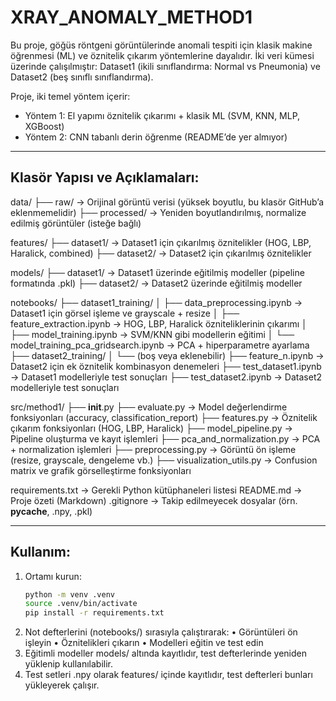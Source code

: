 XRAY_ANOMALY_METHOD1
====================

Bu proje, göğüs röntgeni görüntülerinde anomali tespiti için klasik makine öğrenmesi (ML) ve öznitelik çıkarım yöntemlerine dayalıdır. İki veri kümesi üzerinde çalışılmıştır: Dataset1 (ikili sınıflandırma: Normal vs Pneumonia) ve Dataset2 (beş sınıflı sınıflandırma). 

Proje, iki temel yöntem içerir:
- Yöntem 1: El yapımı öznitelik çıkarımı + klasik ML (SVM, KNN, MLP, XGBoost)
- Yöntem 2: CNN tabanlı derin öğrenme (README’de yer almıyor)

------------------------------
Klasör Yapısı ve Açıklamaları:
------------------------------

data/
├── raw/              -> Orijinal görüntü verisi (yüksek boyutlu, bu klasör GitHub’a eklenmemelidir)
├── processed/        -> Yeniden boyutlandırılmış, normalize edilmiş görüntüler (isteğe bağlı)

features/
├── dataset1/         -> Dataset1 için çıkarılmış öznitelikler (HOG, LBP, Haralick, combined)
├── dataset2/         -> Dataset2 için çıkarılmış öznitelikler

models/
├── dataset1/         -> Dataset1 üzerinde eğitilmiş modeller (pipeline formatında .pkl)
├── dataset2/         -> Dataset2 üzerinde eğitilmiş modeller

notebooks/
├── dataset1_training/
│   ├── data_preprocessing.ipynb        -> Dataset1 için görsel işleme ve grayscale + resize
│   ├── feature_extraction.ipynb        -> HOG, LBP, Haralick özniteliklerinin çıkarımı
│   ├── model_training.ipynb            -> SVM/KNN gibi modellerin eğitimi
│   └── model_training_pca_gridsearch.ipynb -> PCA + hiperparametre ayarlama
├── dataset2_training/
│   └── (boş veya eklenebilir)
├── feature_n.ipynb                     -> Dataset2 için ek öznitelik kombinasyon denemeleri
├── test_dataset1.ipynb                 -> Dataset1 modelleriyle test sonuçları
├── test_dataset2.ipynb                 -> Dataset2 modelleriyle test sonuçları

src/method1/
├── __init__.py
├── evaluate.py                         -> Model değerlendirme fonksiyonları (accuracy, classification_report)
├── features.py                         -> Öznitelik çıkarım fonksiyonları (HOG, LBP, Haralick)
├── model_pipeline.py                   -> Pipeline oluşturma ve kayıt işlemleri
├── pca_and_normalization.py            -> PCA + normalization işlemleri
├── preprocessing.py                    -> Görüntü ön işleme (resize, grayscale, dengeleme vb.)
├── visualization_utils.py              -> Confusion matrix ve grafik görselleştirme fonksiyonları

requirements.txt                        -> Gerekli Python kütüphaneleri listesi
README.md                               -> Proje özeti (Markdown)
.gitignore                              -> Takip edilmeyecek dosyalar (örn. __pycache__, .npy, .pkl)

------------------------------
Kullanım:
------------------------------
1. Ortamı kurun:
   ```bash
   python -m venv .venv
   source .venv/bin/activate
   pip install -r requirements.txt
2.	Not defterlerini (notebooks/) sırasıyla çalıştırarak:
	•	Görüntüleri ön işleyin
	•	Öznitelikleri çıkarın
	•	Modelleri eğitin ve test edin
3.	Eğitimli modeller models/ altında kayıtlıdır, test defterlerinde yeniden yüklenip kullanılabilir.
4.	Test setleri .npy olarak features/ içinde kayıtlıdır, test defterleri bunları yükleyerek çalışır.
